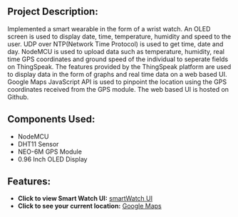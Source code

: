 ## Project Description:
Implemented a smart wearable in the form of a wrist watch. An OLED screen is used to display date, time, temperature, humidity and speed to the user. UDP over NTP(Network Time Protocol) is used to get time, date and day. NodeMCU is used to upload data such as temperature, humidity, real time GPS coordinates and ground speed of the individual to seperate fields on ThingSpeak. The features provided by the ThingSpeak platform are used to display data in the form of graphs and real time data on a web based UI. Google Maps JavaScript API is used to pinpoint the location using the GPS coordinates received from the GPS module. The web based UI is hosted on Github.


## Components Used:
* NodeMCU
* DHT11 Sensor
* NEO-6M GPS Module
* 0.96 Inch OLED Display


## Features:
* **Click to view Smart Watch UI:**
[smartWatch UI](https://kaustubhshan27.github.io/SmartWatch/UI)
* **Click to see your current location:**
[Google Maps](https://kaustubhshan27.github.io/SmartWatch/maps)
